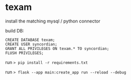 # texam

install the matching mysql / python connector

build DB:

```
CREATE DATABASE texam;
CREATE USER syncordian;
GRANT ALL PRIVILEGES ON texam.* TO syncordian;
FLUSH PRIVILEGES;
```

run `> pip install -r requirements.txt`

run `> flask --app main:create_app run --reload --debug`
